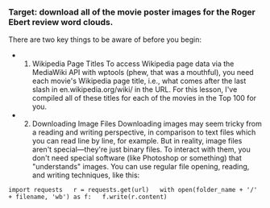 ### Target: download all of the movie poster images for the Roger Ebert review word clouds.

There are two key things to be aware of before you begin:

* 1. Wikipedia Page Titles
To access Wikipedia page data via the MediaWiki API with wptools (phew, that was a mouthful), you need each movie's Wikipedia page title, i.e., what comes after the last slash in en.wikipedia.org/wiki/ in the URL. For this lesson, I've compiled all of these titles for each of the movies in the Top 100 for you.
* 2. Downloading Image Files
Downloading images may seem tricky from a reading and writing perspective, in comparison to text files which you can read line by line, for example. But in reality, image files aren't special—they're just binary files. To interact with them, you don't need special software (like Photoshop or something) that "understands" images. You can use regular file opening, reading, and writing techniques, like this:  

`
import requests  
r = requests.get(url)  
with open(folder_name + '/' + filename, 'wb') as f:  
        f.write(r.content)
`
